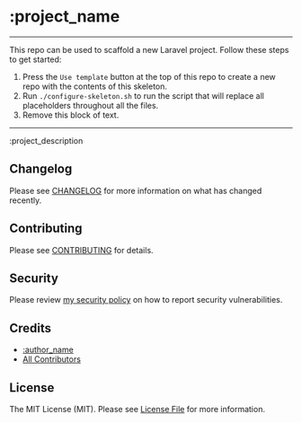 # :project_name

---
This repo can be used to scaffold a new Laravel project. Follow these steps to get started:

1. Press the `Use template` button at the top of this repo to create a new repo with the contents of this skeleton.
2. Run `./configure-skeleton.sh` to run the script that will replace all placeholders throughout all the files.
3. Remove this block of text.
---

:project_description

## Changelog
Please see [CHANGELOG](CHANGELOG.md) for more information on what has changed recently.

## Contributing
Please see [CONTRIBUTING](.github/CONTRIBUTING.md) for details.

## Security
Please review [my security policy](.github/SECURITY.md) on how to report security vulnerabilities.

## Credits

- [:author_name](https://github.com/:author_username)
- [All Contributors](../../contributors)

## License
The MIT License (MIT). Please see [License File](LICENSE.md) for more information.
